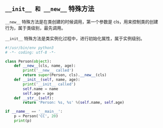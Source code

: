 ## `__init__ 和 __new__` 特殊方法

`__new__` 特殊方法是在类创建的时候调用，第一个参数是 cls，用来控制类的创建行为，属于类级别，最先调用。

`__init__` 特殊方法是类实例化过程中，进行初始化属性，属于实例级别。

```python
#!/usr/bin/env python3
# -*- coding: utf-8 -*-

class Person(object):
    def __new__(cls, name, age):
        print('__new__ called')
        return super(Person, cls).__new__(cls)
    def __init__(self, name, age):
        print('__init__ called')
        self.name = name
        self.age = age 
    def __str__(self):
        return 'Person: %s, %s' %(self.name, self.age)

if __name__ == '__main__':
    p = Person('CC', 20) 
    print(p)
```
